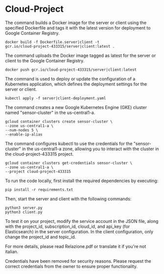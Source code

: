 # Cloud-Project

The command builds a Docker image for the server or client using the specified Dockerfile and tags it with the latest version for deployment to Google Container Registry.

    docker build -f Dockerfile.server|client -t 
    gcr.io/cloud-project-433315/server|client:latest .

The command uploads the Docker image tagged as latest for the server or client to the Google Container Registry.

    docker push gcr.io/cloud-project-433315/server|client:latest

The command is used to deploy or update the configuration of a Kubernetes application, which defines the deployment settings for the server or client.

    kubectl apply -f server|client-deployment.yaml

The command creates a new Google Kubernetes Engine (GKE) cluster named "sensor-cluster" in the us-central1-a.

    gcloud container clusters create sensor-cluster \
    --zone us-central1-a \
    --num-nodes 5 \
    --enable-ip-alias

The command configures kubectl to use the credentials for the "sensor-cluster" in the us-central1-a zone, allowing you to interact with the cluster in the cloud-project-433315 project.

    gcloud container clusters get-credentials sensor-cluster \
    --zone us-central1-a \
    --project cloud-project-433315

To run the code locally, first install the required dependencies by executing:

    pip install -r requirements.txt

Then, start the server and client with the following commands:

    python3 server.py
    python3 client.py

To test it on your project, modify the service account in the JSON file, along with the project_id, subscription_id, cloud_id, and api_key (for Elasticsearch) in the server configuration. In the client configuration, only change the project_id and topic_id.

For more details, please read Relazione.pdf or translate it if you're not italian.

Credentials have been removed for security reasons. Please request the correct credentials from the owner to ensure proper functionality.

